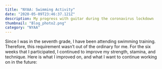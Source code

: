 ```yaml
---
title: "NYAA: Swimming Activity"
date: "2020-05-09T23:46:37.121Z"
description: My progress with guitar during the coronavirus lockdown
thumbnail: "Blog_photo2.png"
category: "NYAA"
---
```


Since I was in the seventh grade, I have been attending swimming training. Therefore, this requirement wasn’t out of the ordinary for me. For the six weeks that I participated, I continued to improve my strength, stamina, and technique. Here is what I improved on, and what I want to continue working on in the future:
